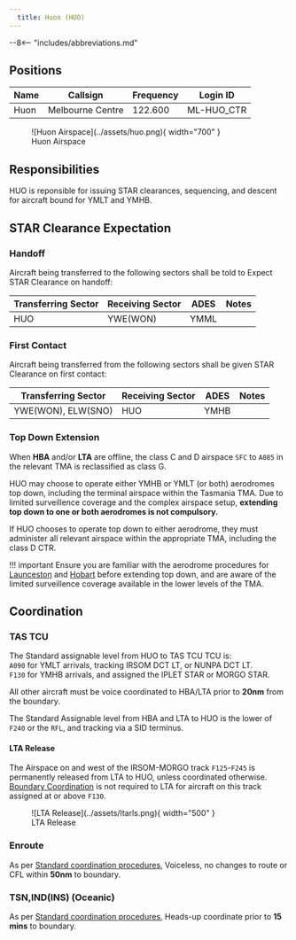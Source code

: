 ```yaml
---
  title: Huon (HUO)
---
```


--8<-- "includes/abbreviations.md"
## Positions

| Name | Callsign | Frequency | Login ID |
| ---- | -------- | --------- | -------- |
| Huon | Melbourne Centre | 122.600 | ML-HUO_CTR |

<figure markdown>
![Huon Airspace](../assets/huo.png){ width="700" }
  <figcaption>Huon Airspace</figcaption>
</figure>

## Responsibilities
HUO is reponsible for issuing STAR clearances, sequencing, and descent for aircraft bound for YMLT and YMHB.

## STAR Clearance Expectation
### Handoff
Aircraft being transferred to the following sectors shall be told to Expect STAR Clearance on handoff:

| Transferring Sector | Receiving Sector | ADES | Notes |
| ---- | -------- | --------- | --------- |
| HUO | YWE(WON) | YMML | |

### First Contact
Aircraft being transferred from the following sectors shall be given STAR Clearance on first contact:

| Transferring Sector | Receiving Sector | ADES | Notes |
| ---- | -------- | --------- | --------- |
| YWE(WON), ELW(SNO) | HUO | YMHB | |

### Top Down Extension
When **HBA** and/or **LTA** are offline, the class C and D airspace `SFC` to `A085` in the relevant TMA is reclassified as class G.

HUO may choose to operate either YMHB or YMLT (or both) aerodromes top down, including the terminal airspace within the Tasmania TMA. Due to limited surveillence coverage and the complex airspace setup, **extending top down to one or both aerodromes is not compulsory.**

If HUO chooses to operate top down to either aerodrome, they must administer all relevant airspace within the appropriate TMA, including the class D CTR.

!!! important
    Ensure you are familiar with the aerodrome procedures for [Launceston](../../aerodromes/Launceston.md) and [Hobart](../../aerodromes/Hobart.md) before extending top down, and are aware of the limited surveillence coverage available in the lower levels of the TMA.

## Coordination
### TAS TCU
The Standard assignable level from HUO to TAS TCU TCU is:  
`A090` for YMLT arrivals, tracking IRSOM DCT LT, or NUNPA DCT LT.  
`F130` for YMHB arrivals, and assigned the IPLET STAR or MORGO STAR.

All other aircraft must be voice coordinated to HBA/LTA prior to **20nm** from the boundary.

The Standard Assignable level from HBA and LTA to HUO is the lower of `F240` or the `RFL`, and tracking via a SID terminus.

#### LTA Release
The Airspace on and west of the IRSOM-MORGO track `F125`-`F245` is permanently released from LTA to HUO, unless coordinated otherwise. [Boundary Coordination](../../../controller-skills/coordination/#boundary) is not required to LTA for aircraft on this track assigned at or above `F130`.

<figure markdown>
![LTA Release](../assets/ltarls.png){ width="500" }
  <figcaption>LTA Release</figcaption>
</figure>

### Enroute
As per [Standard coordination procedures](../../../controller-skills/coordination/#enr-enr), Voiceless, no changes to route or CFL within **50nm** to boundary.

### TSN,IND(INS) (Oceanic)
As per [Standard coordination procedures](../../../controller-skills/coordination/#enr-oceanic), Heads-up coordinate prior to **15 mins** to boundary.